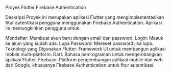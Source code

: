 Proyek Flutter Firebase Authentication

Deskripsi
Proyek ini merupakan aplikasi Flutter yang mengimplementasikan fitur autentikasi pengguna menggunakan Firebase Authentication. Aplikasi ini memungkinkan pengguna untuk:

Mendaftar: Membuat akun baru dengan email dan password.
Login: Masuk ke akun yang sudah ada.
Lupa Password: Mereset password jika lupa.
Teknologi yang Digunakan
Flutter: Framework UI untuk membangun aplikasi mobile multi-platform.
Dart: Bahasa pemrograman untuk mengembangkan aplikasi Flutter.
Firebase: Platform pengembangan aplikasi mobile dan web dari Google, khususnya Firebase Authentication untuk fitur autentikasi.

